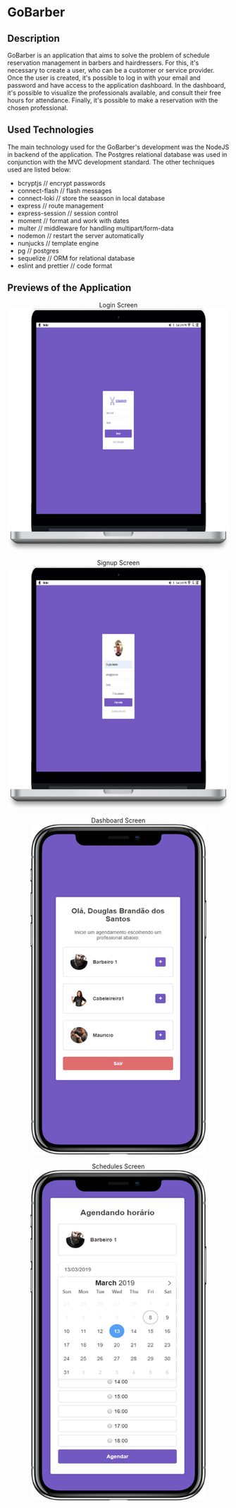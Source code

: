 # GoBarber

## Description

GoBarber is an application that aims to solve the problem of schedule reservation management in barbers and hairdressers. For this, it's necessary to create a user, who can be a customer or service provider. Once the user is created, it's possible to log in with your email and password and have access to the application dashboard. In the dashboard, it's possible to visualize the professionals available, and consult their free hours for attendance. Finally, it's possible to make a reservation with the chosen professional.

## Used Technologies
The main technology used for the GoBarber's development was the NodeJS in backend of the application. The Postgres relational database was used in conjunction with the MVC development standard. The other techniques used are listed below:

* bcryptjs // encrypt passwords
* connect-flash // flash messages
* connect-loki // store the seasson in local database
* express // route management
* express-session // session control
* moment // format and work with dates
* multer // middleware for handling multipart/form-data
* nodemon // restart the server automatically
* nunjucks // template engine
* pg // postgres
* sequelize // ORM for relational database
* eslint and prettier // code format

## Previews of the Application


<p align="center">
 Login Screen
 <img src="https://github.com/douglasbrandao21/go-barber/blob/master/previews/login.jpg" width="900" height="550"/>
</p>

<p align="center">
  Signup Screen
  <img src="https://github.com/douglasbrandao21/go-barber/blob/master/previews/cadastro.jpg" width="900" height="550"/>
</p>

<p align="center">
  Dashboard Screen
 <img src="https://github.com/douglasbrandao21/go-barber/blob/master/previews/dashboard.jpg" width="400" height="750"/>
</p>

<p align="center">
  Schedules Screen
  <img src="https://github.com/douglasbrandao21/go-barber/blob/master/previews/horarios.jpg" width="400" height="750"/>
</p>
